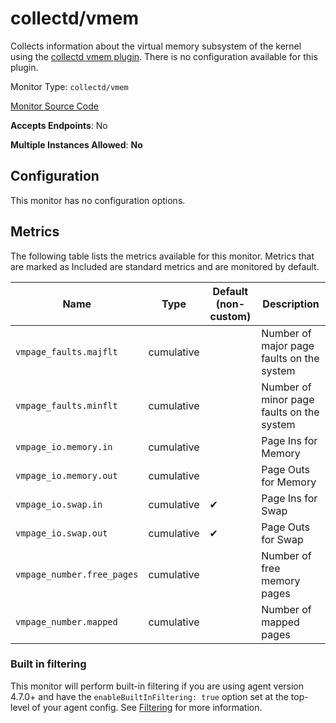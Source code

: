 <!--- GENERATED BY gomplate from scripts/docs/monitor-page.md.tmpl --->

# collectd/vmem

Collects information about the virtual memory
subsystem of the kernel using the [collectd vmem
plugin](https://collectd.org/wiki/index.php/Plugin:vmem).  There is no
configuration available for this plugin.


Monitor Type: `collectd/vmem`

[Monitor Source Code](https://github.com/signalfx/signalfx-agent/tree/master/internal/monitors/collectd/vmem)

**Accepts Endpoints**: No

**Multiple Instances Allowed**: **No**

## Configuration

This monitor has no configuration options.


## Metrics

The following table lists the metrics available for this monitor. Metrics that are marked as Included are standard metrics and are monitored by default.

| Name | Type | Default (non-custom) | Description |
| ---  | ---  | ---    | ---         |
| `vmpage_faults.majflt` | cumulative |  | Number of major page faults on the system |
| `vmpage_faults.minflt` | cumulative |  | Number of minor page faults on the system |
| `vmpage_io.memory.in` | cumulative |  | Page Ins for Memory |
| `vmpage_io.memory.out` | cumulative |  | Page Outs for Memory |
| `vmpage_io.swap.in` | cumulative | ✔ | Page Ins for Swap |
| `vmpage_io.swap.out` | cumulative | ✔ | Page Outs for Swap |
| `vmpage_number.free_pages` | cumulative |  | Number of free memory pages |
| `vmpage_number.mapped` | cumulative |  | Number of mapped pages |



### Built in filtering
This monitor will perform built-in filtering if you are using agent version
4.7.0+ and have the `enableBuiltInFiltering: true` option set at the top-level
of your agent config.  See
[Filtering](https://docs.signalfx.com/en/latest/integrations/agent/filtering.html)
for more information.


